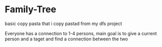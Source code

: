# Family-Tree
basic copy pasta that i copy pastad from my dfs project

Everyone has a connection to 1-4 persons, main goal is to give a current person and a taget and find a connection between the two
